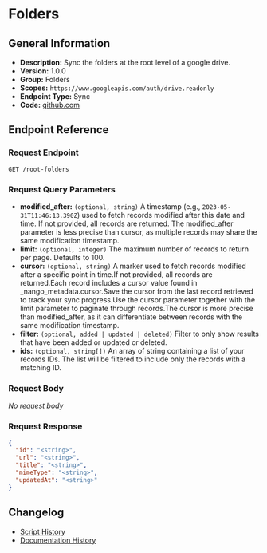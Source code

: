 <!-- BEGIN GENERATED CONTENT -->
# Folders

## General Information

- **Description:** Sync the folders at the root level of a google drive.
- **Version:** 1.0.0
- **Group:** Folders
- **Scopes:** `https://www.googleapis.com/auth/drive.readonly`
- **Endpoint Type:** Sync
- **Code:** [github.com](https://github.com/NangoHQ/integration-templates/tree/main/integrations/google-drive/syncs/folders.ts)


## Endpoint Reference

### Request Endpoint

`GET /root-folders`

### Request Query Parameters

- **modified_after:** `(optional, string)` A timestamp (e.g., `2023-05-31T11:46:13.390Z`) used to fetch records modified after this date and time. If not provided, all records are returned. The modified_after parameter is less precise than cursor, as multiple records may share the same modification timestamp.
- **limit:** `(optional, integer)` The maximum number of records to return per page. Defaults to 100.
- **cursor:** `(optional, string)` A marker used to fetch records modified after a specific point in time.If not provided, all records are returned.Each record includes a cursor value found in _nango_metadata.cursor.Save the cursor from the last record retrieved to track your sync progress.Use the cursor parameter together with the limit parameter to paginate through records.The cursor is more precise than modified_after, as it can differentiate between records with the same modification timestamp.
- **filter:** `(optional, added | updated | deleted)` Filter to only show results that have been added or updated or deleted.
- **ids:** `(optional, string[])` An array of string containing a list of your records IDs. The list will be filtered to include only the records with a matching ID.

### Request Body

_No request body_

### Request Response

```json
{
  "id": "<string>",
  "url": "<string>",
  "title": "<string>",
  "mimeType": "<string>",
  "updatedAt": "<string>"
}
```

## Changelog

- [Script History](https://github.com/NangoHQ/integration-templates/commits/main/integrations/google-drive/syncs/folders.ts)
- [Documentation History](https://github.com/NangoHQ/integration-templates/commits/main/integrations/google-drive/syncs/folders.md)

<!-- END  GENERATED CONTENT -->

